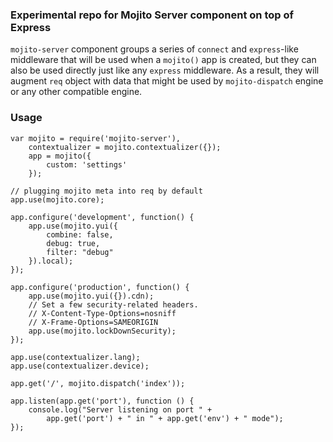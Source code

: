 ### Experimental repo for Mojito Server component on top of Express

`mojito-server` component groups a series of `connect` and `express`-like middleware that
will be used when a `mojito()` app is created, but they can also be used directly just like
any `express` middleware. As a result, they will augment `req` object with data that might
be used by `mojito-dispatch` engine or any other compatible engine.

### Usage

```
var mojito = require('mojito-server'),
    contextualizer = mojito.contextualizer({});
    app = mojito({
        custom: 'settings'
    });

// plugging mojito meta into req by default
app.use(mojito.core);

app.configure('development', function() {
    app.use(mojito.yui({
        combine: false,
        debug: true,
        filter: "debug"
    }).local);
});

app.configure('production', function() {
    app.use(mojito.yui({}).cdn);
    // Set a few security-related headers.
    // X-Content-Type-Options=nosniff
    // X-Frame-Options=SAMEORIGIN
    app.use(mojito.lockDownSecurity);
});

app.use(contextualizer.lang);
app.use(contextualizer.device);

app.get('/', mojito.dispatch('index'));

app.listen(app.get('port'), function () {
    console.log("Server listening on port " +
        app.get('port') + " in " + app.get('env') + " mode");
});
```
